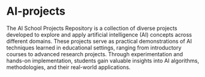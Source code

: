 # AI-projects
The AI School Projects Repository is a collection of diverse projects developed to explore and apply artificial intelligence (AI) concepts across different domains.
These projects serve as practical demonstrations of AI techniques learned in educational settings, ranging from introductory courses to advanced research projects.
Through experimentation and hands-on implementation, students gain valuable insights into AI algorithms, methodologies, and their real-world applications.
